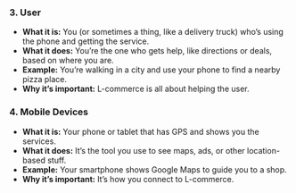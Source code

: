 ### 3. User
- **What it is:** You (or sometimes a thing, like a delivery truck) who’s using the phone and getting the service.
- **What it does:** You’re the one who gets help, like directions or deals, based on where you are.
- **Example:** You’re walking in a city and use your phone to find a nearby pizza place.
- **Why it’s important:** L-commerce is all about helping the user.

### 4. Mobile Devices
- **What it is:** Your phone or tablet that has GPS and shows you the services.
- **What it does:** It’s the tool you use to see maps, ads, or other location-based stuff.
- **Example:** Your smartphone shows Google Maps to guide you to a shop.
- **Why it’s important:** It’s how you connect to L-commerce.
